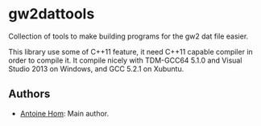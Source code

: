 gw2dattools
============

Collection of tools to make building programs for the gw2 dat file easier.

This library use some of C++11 feature, it need C++11 capable compiler in order to
compile it. It compile nicely with TDM-GCC64 5.1.0 and Visual Studio 2013 on Windows,
and GCC 5.2.1 on Xubuntu.

Authors
-------

* [Antoine Hom](https://github.com/ahom): Main author.
